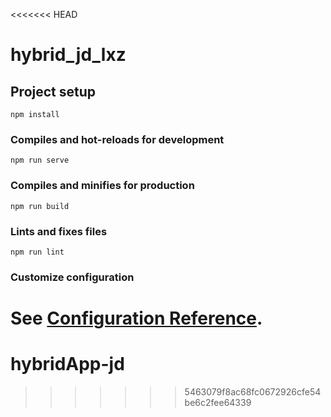 <<<<<<< HEAD
# hybrid_jd_lxz

## Project setup
```
npm install
```

### Compiles and hot-reloads for development
```
npm run serve
```

### Compiles and minifies for production
```
npm run build
```

### Lints and fixes files
```
npm run lint
```

### Customize configuration
See [Configuration Reference](https://cli.vuejs.org/config/).
=======
# hybridApp-jd
>>>>>>> 5463079f8ac68fc0672926cfe54be6c2fee64339

